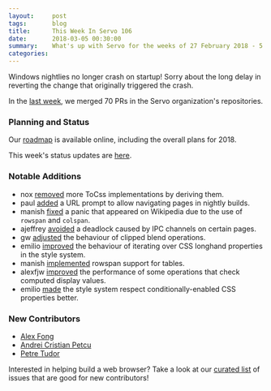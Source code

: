```yaml
---
layout:     post
tags:       blog
title:      This Week In Servo 106
date:       2018-03-05 00:30:00
summary:    What's up with Servo for the weeks of 27 February 2018 - 5 March 2018
categories:
---
```


Windows nightlies no longer crash on startup! Sorry about the long delay in reverting the change that originally triggered the crash.

In the [last week](https://github.com/pulls?utf8=%E2%9C%93&q=is%3Apr+is%3Amerged+closed%3A2018-02-27..2018-03-05+user%3Aservo+),
we merged 70 PRs in the Servo organization's repositories.

### Planning and Status

Our [roadmap](https://github.com/servo/servo/wiki/Roadmap) is available online, including the overall plans for 2018.

This week's status updates are [here](https://www.standu.ps/project/servo/).

### Notable Additions

- nox [removed](https://github.com/servo/servo/pull/20196) more ToCss implementations by deriving them.
- paul [added](https://github.com/servo/servo/pull/20182) a URL prompt to allow navigating pages in nightly builds.
- manish [fixed](https://github.com/servo/servo/pull/20163) a panic that appeared on Wikipedia due to the use of `rowspan` and `colspan`.
- ajeffrey [avoided](https://github.com/servo/webrender/pull/2480) a deadlock caused by IPC channels on certain pages.
- gw [adjusted](https://github.com/servo/webrender/pull/2477) the behaviour of clipped blend operations.
- emilio [improved](https://github.com/servo/servo/pull/20138) the behaviour of iterating over CSS longhand properties in the style system.
- manish [implemented](https://github.com/servo/servo/pull/20128) rowspan support for tables.
- alexfjw [improved](https://github.com/servo/servo/pull/20012) the performance of some operations that check computed display values.
- emilio [made](https://github.com/servo/servo/pull/20136) the style system respect conditionally-enabled CSS properties better.

### New Contributors

- [Alex Fong](https://github.com/alexfjw)
- [Andrei Cristian Petcu](https://github.com/andreicristianpetcu)
- [Petre Tudor](https://github.com/petre2dor)

Interested in helping build a web browser? Take a look at our [curated list](https://starters.servo.org/) of issues that are good for new contributors!
